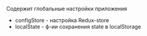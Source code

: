 Содержит глобальные настройки приложения
* configStore - настройка Redux-store
* localState - ф-ии сохранения state в localStorage
